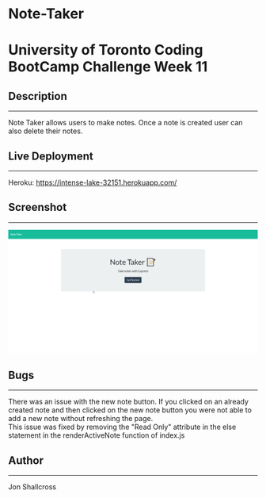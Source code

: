 # Note-Taker
# University of Toronto Coding BootCamp Challenge Week 11
## Description
---  
Note Taker allows users to make notes. Once a note is created user can also delete their notes.

## Live Deployment
---   
Heroku:  https://intense-lake-32151.herokuapp.com/

## Screenshot
---  
![Screenshot of application](./public/assets/images/screenshot.gif)   

## Bugs
--- 
There was an issue with the new note button. If you clicked on an already created note and then clicked on the new note button you were not able to add a new note without refreshing the page.  
This issue was fixed by removing the "Read Only" attribute in the else statement in the renderActiveNote function of index.js

## Author
---  
Jon Shallcross
